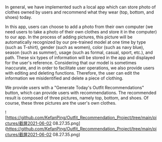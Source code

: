 In general, we have implemented such a local app which can store photo of clothes owned by users and recommend what they wear (top, bottom, and shoes) today.

In this app, users can choose to add a photo from their own computer (we need users to take a photo of their own clothes and store it in the computer) to our app. In the process of adding pictures, this picture will be automatically recognized by our pre-trained model at one time by type (such as T-shirt), gender (such as women), color (such as navy blue), season (such as summer), usage (such as formal, casual, sport, etc.), and path. These six types of information will be stored in the app and displayed for the user's reference. Considering that our model is sometimes inaccurate, and in order to facilitate user operations, we also provide users with editing and deleting functions. Therefore, the user can edit the information we misidentified and delete a piece of clothing.

We provide users with a "Generate Today's Outfit Recommendations" button, which can provide users with recommendations. The recommended result is composed of three pictures, namely top, bottom, and shoes. Of course, these three pictures are the user's own clothes.

![https://github.com/KefanPing/Outfit_Recommendation_Project/tree/main/pictures/截屏2021-06-02 08.27.35.png](https://github.com/KefanPing/Outfit_Recommendation_Project/tree/main/pictures/截屏2021-06-02 08.27.35.png)

